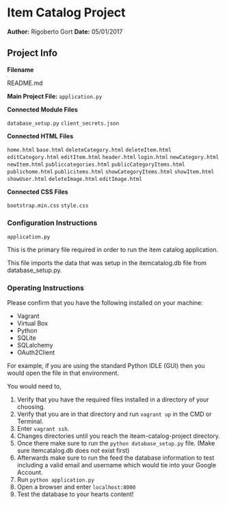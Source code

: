 # Item Catalog Project
**Author:** Rigoberto Gort
**Date:** 05/01/2017

## Project Info
**Filename** 

README.md

**Main Project File:** `application.py`

**Connected Module Files** 

`database_setup.py`
`client_secrets.json`

**Connected HTML Files** 

`home.html`
`base.html`
`deleteCategory.html`
`deleteItem.html`
`editCategory.html`
`editItem.html`
`header.html`
`login.html`
`newCategory.html`
`newItem.html`
`publiccategories.html`
`publicCategoryItems.html`
`publichome.html`
`publicitems.html`
`showCategoryItems.html`
`showItem.html`
`showUser.html`
`deleteImage.html`
`editImage.html`

**Connected CSS Files** 

`bootstrap.min.css`
`style.css`

### Configuration Instructions
`application.py`

This is the primary file required in order to run the item catalog application.

This file imports the data that was setup in the itemcatalog.db file from database_setup.py.

### Operating Instructions
Please confirm that you have the following installed on your machine:

- Vagrant
- Virtual Box
- Python
- SQLite
- SQLalchemy
- OAuth2Client

For example, if you are using the standard Python IDLE  (GUI) then you would open the file in that environment. 

You would need to,

1. Verify that you have the required files installed in a directory of your choosing.
2. Verify that you are in that directory and run `vagrant up` in the CMD or Terminal.
3. Enter `vagrant ssh`.
4. Changes directories until you reach the iteam-catalog-project directory.
5. Once there make sure to run the `python database_setup.py` file. (Make sure itemcatalog.db does not exist first)
6. Afterwards make sure to run the feed the database information to test including a valid email and username which would tie into your Google Account.
7. Run `python application.py`
8. Open a browser and enter `localhost:8000`
9. Test the database to your hearts content!
